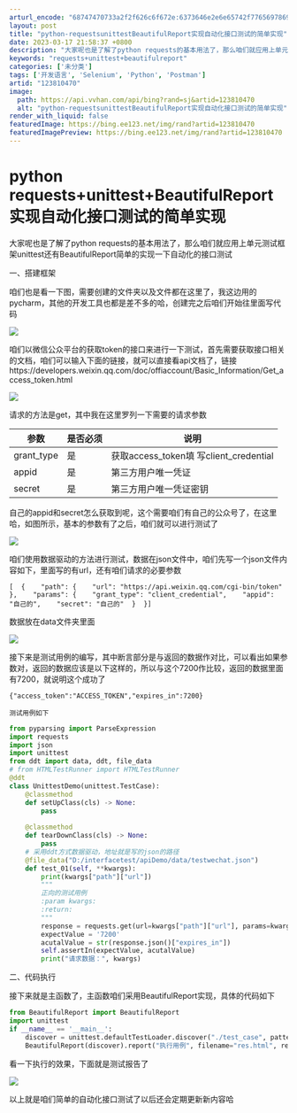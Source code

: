 ```yaml
---
arturl_encode: "68747470733a2f2f626c6f672e:6373646e2e6e65742f77656978696e5f34323339343430392f:61727469636c652f64657461696c732f313233383130343730"
layout: post
title: "python-requestsunittestBeautifulReport实现自动化接口测试的简单实现"
date: 2023-03-17 21:58:37 +0800
description: "大家呢也是了解了python requests的基本用法了，那么咱们就应用上单元测试框架unitte"
keywords: "requests+unittest+beautifulreport"
categories: ['未分类']
tags: ['开发语言', 'Selenium', 'Python', 'Postman']
artid: "123810470"
image:
  path: https://api.vvhan.com/api/bing?rand=sj&artid=123810470
  alt: "python-requestsunittestBeautifulReport实现自动化接口测试的简单实现"
render_with_liquid: false
featuredImage: https://bing.ee123.net/img/rand?artid=123810470
featuredImagePreview: https://bing.ee123.net/img/rand?artid=123810470
---
```


# python requests+unittest+BeautifulReport实现自动化接口测试的简单实现

大家呢也是了解了python requests的基本用法了，那么咱们就应用上单元测试框架unittest还有BeautifulReport简单的实现一下自动化的接口测试

一、搭建框架

咱们也是看一下图，需要创建的文件夹以及文件都在这里了，我这边用的pycharm，其他的开发工具也都是差不多的哈，创建完之后咱们开始往里面写代码

![](https://i-blog.csdnimg.cn/blog_migrate/fa4703e6f10f9c52f7a224b43cbb9db9.png)

咱们以微信公众平台的获取token的接口来进行一下测试，首先需要获取接口相关的文档，咱们可以输入下面的链接，就可以直接看api文档了，链接https://developers.weixin.qq.com/doc/offiaccount/Basic\_Information/Get\_access\_token.html

![](https://i-blog.csdnimg.cn/blog_migrate/2ff23a825a69b00b06c55a100e29fe74.png)

请求的方法是get，其中我在这里罗列一下需要的请求参数

| 参数 | 是否必须 | 说明 |
| --- | --- | --- |
| grant\_type | 是 | 获取access\_token填  写client\_credential |
| appid | 是 | 第三方用户唯一凭证 |
| secret | 是 | 第三方用户唯一凭证密钥 |

自己的appid和secret怎么获取到呢，这个需要咱们有自己的公众号了，在这里哈，如图所示，基本的参数有了之后，咱们就可以进行测试了

![](https://i-blog.csdnimg.cn/blog_migrate/33dba01dc4ec384ce18cbe991470a993.png)

咱们使用数据驱动的方法进行测试，数据在json文件中，咱们先写一个json文件内容如下，里面写的有url，还有咱们请求的必要参数

```
[  {    "path": {    "url": "https://api.weixin.qq.com/cgi-bin/token"  },    "params": {    "grant_type": "client_credential",    "appid": "自己的",    "secret": "自己的"  }  }]
```

数据放在data文件夹里面

![](https://i-blog.csdnimg.cn/blog_migrate/a4af66e4a517210731742d89e56facc5.png)

接下来是测试用例的编写，其中断言部分是与返回的数据作对比，可以看出如果参数对，返回的数据应该是以下这样的，所以与这个7200作比较，返回的数据里面有7200，就说明这个成功了

```
{"access_token":"ACCESS_TOKEN","expires_in":7200}
```

```
测试用例如下
```

```python
from pyparsing import ParseExpression
import requests
import json
import unittest
from ddt import data, ddt, file_data
# from HTMLTestRunner import HTMLTestRunner
@ddt
class UnittestDemo(unittest.TestCase):
    @classmethod
    def setUpClass(cls) -> None:
        pass
​
    @classmethod
    def tearDownClass(cls) -> None:
        pass
    # 采用ddt方式数据驱动，地址就是写的json的路径
    @file_data("D:/interfacetest/apiDemo/data/testwechat.json")
    def test_01(self, **kwargs):
        print(kwargs["path"]["url"])
        """
        正向的测试用例
        :param kwargs:
        :return:
        """
        response = requests.get(url=kwargs["path"]["url"], params=kwargs["params"])
        expectValue = '7200'
        acutalValue = str(response.json()["expires_in"])
        self.assertIn(expectValue, acutalValue)
        print("请求数据：", kwargs)
```

二、代码执行

接下来就是主函数了，主函数咱们采用BeautifulReport实现，具体的代码如下

```python
from BeautifulReport import BeautifulReport
import unittest
if __name__ == '__main__':
    discover = unittest.defaultTestLoader.discover("./test_case", pattern="testwechat.py")
    BeautifulReport(discover).report("执行用例", filename="res.html", report_dir="./reports")
```

看一下执行的效果，下面就是测试报告了

![](https://i-blog.csdnimg.cn/blog_migrate/b7d52b3773af07c682ce8b1f569763b0.png)

以上就是咱们简单的自动化接口测试了以后还会定期更新新内容哈